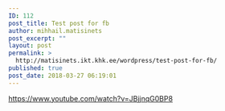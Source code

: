 ```yaml
---
ID: 112
post_title: Test post for fb
author: mihhail.matisinets
post_excerpt: ""
layout: post
permalink: >
  http://matisinets.ikt.khk.ee/wordpress/test-post-for-fb/
published: true
post_date: 2018-03-27 06:19:01
---
```

https://www.youtube.com/watch?v=JBjjnqG0BP8